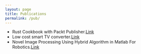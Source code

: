 ```yaml
---
layout: page
title: Publications
permalink: /pub/
---
```


* Rust Cookbook with Packt Publisher.[Link](https://www.packtpub.com/application-development/rust-cookbook)
* Low cost smart TV converter.[Link](https://www.researchgate.net/publication/262935449_Low_Cost_Smart_TV_converter_module)
* Novel Image Processing Using Hybrid Algorithm in Matlab For Robotics.[Link](https://dvigneshwer.wordpress.com/2016/05/08/novel-image-processing-using-hybrid-algorithm-in-matlab-for-robotics/)

